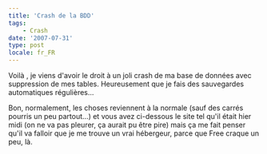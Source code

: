 ```yaml
---
title: 'Crash de la BDD'
tags:
    - Crash
date: '2007-07-31'
type: post
locale: fr_FR
---
```


Voilà , je viens d'avoir le droit à un joli crash de ma base de données avec suppression de mes tables. Heureusement que je fais des sauvegardes automatiques régulières…

Bon, normalement, les choses reviennent à la normale (sauf des carrés pourris un peu partout…) et vous avez ci-dessous le site tel qu'il était hier midi (on ne va pas pleurer, ça aurait pu être pire) mais ça me fait penser qu'il va falloir que je me trouve un vrai hébergeur, parce que Free craque un peu, là.
